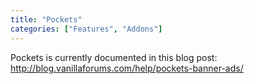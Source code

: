 ```yaml
---
title: "Pockets"
categories: ["Features", "Addons"]
---
```


Pockets is currently documented in this blog post: http://blog.vanillaforums.com/help/pockets-banner-ads/
